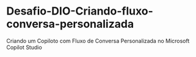# Desafio-DIO-Criando-fluxo-conversa-personalizada
Criando um Copiloto com Fluxo de Conversa Personalizada no Microsoft Copilot Studio
